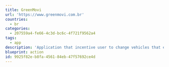 ```yaml
---
title: GreenMovi
url: 'https://www.greenmovi.com.br'
countries:
  - br
categories:
  - 207559a4-fe66-4c3d-bc6c-4f721f9562a4
tags:
  - app
description: 'Application that incentive user to change vehicles that emit CO2 for another that not do that and generate one crypto coin for this users.'
blueprint: action
id: 9925f82e-b8fa-4561-84eb-47f57692ce4d
---
```

